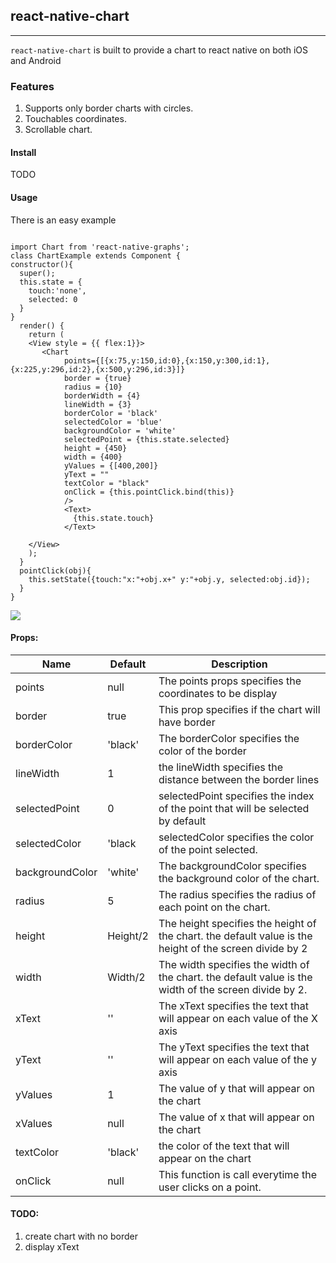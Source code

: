 ## react-native-chart

------------------------

`react-native-chart` is built to provide a chart to react native on both iOS and Android

### Features

1. Supports only border charts with circles.
2. Touchables coordinates.
3. Scrollable chart.

#### Install

TODO

#### Usage

There is an easy example

```

import Chart from 'react-native-graphs';
class ChartExample extends Component {
constructor(){
  super();
  this.state = {
    touch:'none',
    selected: 0
  }
}
  render() {
    return (   
    <View style = {{ flex:1}}>
       <Chart 
            points={[{x:75,y:150,id:0},{x:150,y:300,id:1},{x:225,y:296,id:2},{x:500,y:296,id:3}]} 
            border = {true} 
            radius = {10}
            borderWidth = {4}
            lineWidth = {3}
            borderColor = 'black'
            selectedColor = 'blue'
            backgroundColor = 'white'
            selectedPoint = {this.state.selected}
            height = {450}
            width = {400}
            yValues = {[400,200]}
            yText = ""
            textColor = "black"
            onClick = {this.pointClick.bind(this)}
            />
            <Text>
              {this.state.touch}
            </Text>
     
    </View>
    );
  }
  pointClick(obj){
    this.setState({touch:"x:"+obj.x+" y:"+obj.y, selected:obj.id});
  }
}

```
![](https://github.com/leonelpaulino/react-native-chart/blob/master/ImageExamples/ChartExample.gif)
#### Props:

Name            | Default    | Description
----------------|------------|--------------
points          |   null     | The points props specifies the coordinates to be display
border          | true       | This prop specifies if the chart will have border
borderColor     | 'black'    | The borderColor specifies the color of the border
lineWidth       |     1      | the lineWidth specifies the distance between the border lines
selectedPoint   |   0        | selectedPoint specifies the index of the point that will be selected by default
selectedColor   |   'black   | selectedColor specifies the color of the point selected.
backgroundColor | 'white'    | The backgroundColor specifies the background color of the chart.
radius          |   5        | The radius specifies the radius of each point on the chart.
height          |Height/2    | The height specifies the height of the chart. the default value is the height of the screen divide by 2
width           | Width/2    | The width specifies the width of the chart. the default value is the width of the screen divide by 2.
xText           | ''         | The xText specifies the text that will appear on each value of the X axis
yText           | ''         | The yText specifies the text that will appear on each value of the y axis
yValues         | 1          | The value of y that will appear on the chart 
xValues         | null       | The value of x that will appear on the chart 
textColor       | 'black'    | the color of the text that will appear on the chart
onClick         | null       | This function is call everytime the user clicks on a point.


#### TODO:
1. create chart with no border
2. display xText
